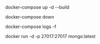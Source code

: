 docker-compose up -d --build

docker-compose down

docker-compose logs -f

docker run -d -p 27017:27017 mongo:latest